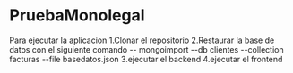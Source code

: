 # PruebaMonolegal

Para ejecutar la aplicacion
1.Clonar el repositorio
2.Restaurar la base de datos con el siguiente comando
 --  mongoimport --db clientes --collection facturas --file basedatos.json
3.ejecutar el backend
4.ejecutar el frontend
